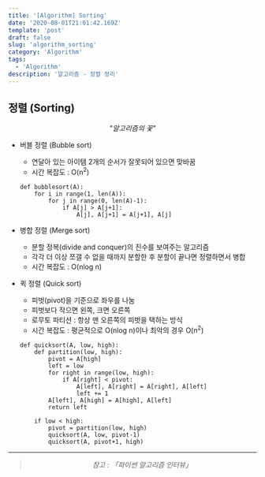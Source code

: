 ```yaml
---
title: '[Algorithm] Sorting'
date: '2020-08-01T21:01:42.169Z'
template: 'post'
draft: false
slug: 'algorithm_sorting'
category: 'Algorithm'
tags:
  - 'Algorithm'
description: '알고리즘 - 정렬 정리'
---
```


## 정렬 (Sorting)

<center><i>"알고리즘의 꽃"</i></center>

- 버블 정렬 (Bubble sort)

  - 연달아 있는 아이템 2개의 순서가 잘못되어 있으면 맞바꿈
  - 시간 복잡도 : O(n<sup>2</sup>)

  ```{.python}
  def bubblesort(A):
      for i in range(1, len(A)):
          for j in range(0, len(A)-1):
              if A[j] > A[j+1]:
                  A[j], A[j+1] = A[j+1], A[j]
  ```

- 병합 정렬 (Merge sort)

  - 분할 정복(divide and conquer)의 진수를 보여주는 알고리즘
  - 각각 더 이상 쪼갤 수 없을 때까지 분할한 후 분할이 끝나면 정렬하면서 병합
  - 시간 복잡도 : O(nlog n)

- 퀵 정렬 (Quick sort)

  - 피벗(pivot)을 기준으로 좌우를 나눔
  - 피벗보다 작으면 왼쪽, 크면 오른쪽
  - 로무토 파티션 : 항상 맨 오른쪽의 피벗을 택하는 방식
  - 시간 복잡도 : 평균적으로 O(nlog n)이나 최악의 경우 O(n<sup>2</sup>)

  ```{.python}
  def quicksort(A, low, high):
      def partition(low, high):
          pivot = A[high]
          left = low
          for right in range(low, high):
              if A[right] < pivot:
                  A[left], A[right] = A[right], A[left]
                  left += 1
          A[left], A[high] = A[high], A[left]
          return left

      if low < high:
          pivot = partition(low, high)
          quicksort(A, low, pivot-1)
          quicksort(A, pivot+1, high)
  ```

<hr>

> <center><i>참고 : 「파이썬 알고리즘 인터뷰」</i></center>
